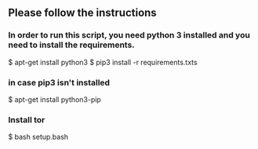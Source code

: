 ## Please follow the instructions ##

### In order to run this script, you need python 3 installed and you need to install the requirements.

$ apt-get install python3
$ pip3 install -r requirements.txts


### in case pip3 isn't installed

$ apt-get install python3-pip


### Install tor
$ bash setup.bash
